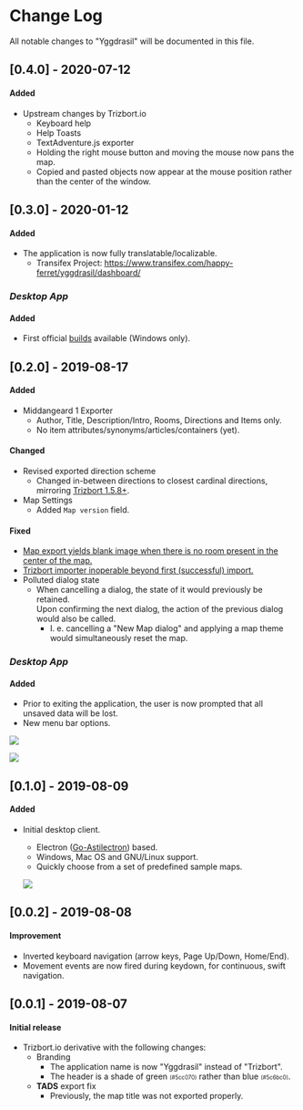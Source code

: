 # Change Log

All notable changes to "Yggdrasil" will be documented in this file.

## [0.4.0] - 2020-07-12

#### Added
* Upstream changes by Trizbort.io
  * Keyboard help
  * Help Toasts
  * TextAdventure.js exporter
  * Holding the right mouse button and moving the mouse now pans the map.
  * Copied and pasted objects now appear at the mouse position rather than the center of the window.

## [0.3.0] - 2020-01-12

#### Added
* The application is now fully translatable/localizable.
  * Transifex Project: https://www.transifex.com/happy-ferret/yggdrasil/dashboard/

### *Desktop App*

#### Added
* First official [builds](https://github.com/middangeard-fiction/yggdrasil/releases) available (Windows only).

## [0.2.0] - 2019-08-17

#### Added
* Middangeard 1 Exporter
  * Author, Title, Description/Intro, 
    Rooms, Directions and Items only.
  * No item attributes/synonyms/articles/containers (yet).

#### Changed
* Revised exported direction scheme
  * Changed in-between directions to closest cardinal directions,
    mirroring [Trizbort 1.5.8+](http://www.trizbort.com/Docs/index.shtml#help_conn_ports).
* Map Settings
  * Added ``Map version`` field.


#### Fixed
  * [Map export yields blank image when there is no room present in the center of the map.](https://github.com/henck/trizbort/issues/1)
  * [Trizbort importer inoperable beyond first (successful) import.](https://github.com/henck/trizbort/issues/27)
  * Polluted dialog state
    * When cancelling a dialog, the state of it would previously be retained.
      <br/> Upon confirming the next dialog, the action of the previous dialog
      would also be called. 
        * I. e. cancelling a "New Map dialog" and applying a map theme would
        simultaneously reset the map.

### *Desktop App*

#### Added
* Prior to exiting the application, the user is now prompted that all unsaved data will be lost.
* New menu bar options.

![](changes/0.2.0/file.png)

![](changes/0.2.0/settings.PNG)

## [0.1.0] - 2019-08-09

#### Added
* Initial desktop client.
  * Electron ([Go-Astilectron](https://github.com/asticode/go-astilectron)) based.
  * Windows, Mac OS and GNU/Linux support.
  * Quickly choose from a set of predefined sample maps.

  ![](changes/0.1.0/maps.png)

## [0.0.2] - 2019-08-08

#### Improvement
* Inverted keyboard navigation (arrow keys, Page Up/Down, Home/End).
* Movement events are now fired during keydown, for continuous, swift navigation.

## [0.0.1] - 2019-08-07

#### Initial release
* Trizbort.io derivative with the following changes:
  * Branding
    * The application name is now "Yggdrasil" instead of "Trizbort".
    * The header is a shade of green <small><small>(#5cc070)</small></small> rather than blue <small><small>(#5c6bc0)</small></small>.
  * **TADS** export fix
    * Previously, the map title was not exported properly.